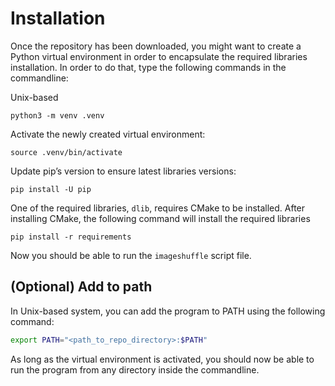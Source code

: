# Installation
Once the repository has been downloaded, you might want to create a Python virtual environment in order to encapsulate the required libraries installation. In order to do that, type the following commands in the commandline:

Unix-based
```
python3 -m venv .venv
```

Activate the newly created virtual environment:
```
source .venv/bin/activate
```

Update pip’s version to ensure latest libraries versions:
```
pip install -U pip
```

One of the required libraries, `dlib`, requires CMake to be installed. After installing CMake, the following command will install the required libraries
```
pip install -r requirements
```

Now you should be able to run the `imageshuffle` script file.

## (Optional) Add to path

In Unix-based system, you can add the program to PATH using the following command:
```bash
export PATH="<path_to_repo_directory>:$PATH"
```

As long as the virtual environment is activated, you should now be able to run the program from any directory inside the commandline.

